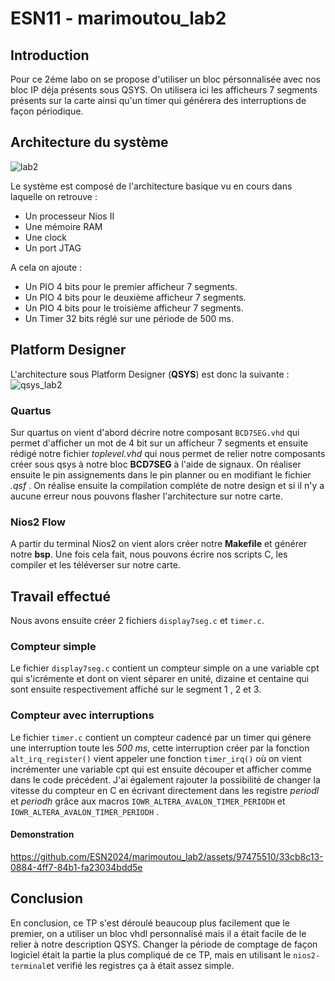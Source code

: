 # ESN11 - marimoutou_lab2
## Introduction
Pour ce 2éme labo on se propose d'utiliser un bloc pérsonnalisée avec nos bloc IP déja présents sous QSYS. 
On utilisera ici les afficheurs 7 segments présents sur la carte ainsi qu'un timer qui générera des interruptions de façon périodique. 

## Architecture du système
![lab2](https://github.com/ESN2024/marimoutou_lab2/assets/97475510/bac169a6-82a6-4ea6-b407-e101e92f97ed)

Le système est composé de l'architecture basique vu en cours dans laquelle on retrouve :

* Un processeur Nios II
* Une mémoire RAM
* Une clock
* Un port JTAG

A cela on ajoute :

* Un PIO 4 bits pour le premier afficheur 7 segments.
* Un PIO 4 bits pour le deuxième afficheur 7 segments.
* Un PIO 4 bits pour le troisième afficheur 7 segments.
* Un Timer 32 bits réglé sur une période de 500 ms.

## Platform Designer
L'architecture sous Platform Designer (**QSYS**) est donc la suivante :
![qsys_lab2](https://github.com/ESN2024/marimoutou_lab2/assets/97475510/6376c0ee-8510-4b8c-8e7f-541f386db8b3)

### Quartus
Sur quartus on vient d'abord décrire notre composant `BCD7SEG.vhd` qui permet d'afficher un mot de 4 bit sur un afficheur 7 segments et ensuite rédigé notre fichier *toplevel.vhd* qui nous permet de relier notre composants créer sous qsys à notre bloc **BCD7SEG** à l'aide de signaux. On réaliser ensuite le pin assignements dans le pin planner ou en modifiant le fichier *.qsf* . 
On réalise ensuite la compilation compléte de notre design et si il n'y a aucune erreur nous pouvons flasher l'architecture sur notre carte.

### Nios2 Flow
A partir du terminal Nios2 on vient alors créer notre **Makefile** et générer notre **bsp**.
Une fois cela fait, nous pouvons écrire nos scripts C, les compiler et les téléverser sur notre carte.

## Travail effectué
Nous avons ensuite créer 2 fichiers `display7seg.c` et  `timer.c`.

### Compteur simple
Le fichier `display7seg.c` contient un compteur simple on a une variable cpt qui s'icrémente et dont on vient séparer en unité, dizaine et centaine qui sont ensuite respectivement affiché sur le segment 1 , 2 et 3.

### Compteur avec interruptions
Le fichier `timer.c` contient un compteur cadencé par un timer qui génere une interruption toute les *500 ms*, cette interruption créer par la fonction `alt_irq_register()` vient appeler une fonction `timer_irq()` où on vient incrémenter une variable cpt qui est ensuite découper et afficher comme dans le code précédent.
J'ai également rajouter la possibilité de changer la vitesse du compteur en C en écrivant directement dans les registre *periodl* et *periodh* grâce aux macros `IOWR_ALTERA_AVALON_TIMER_PERIODH` et `IOWR_ALTERA_AVALON_TIMER_PERIODH` .

#### Demonstration

https://github.com/ESN2024/marimoutou_lab2/assets/97475510/33cb8c13-0884-4ff7-84b1-fa23034bdd5e


## Conclusion
En conclusion, ce TP s'est déroulé beaucoup plus facilement que le premier, on a utiliser un bloc vhdl personnalisé mais il a était facile de le relier à notre description QSYS.
Changer la période de comptage de façon logiciel était la partie la plus compliqué de ce TP, mais en utilisant le `nios2-terminal`et verifié les registres ça à était assez simple.
